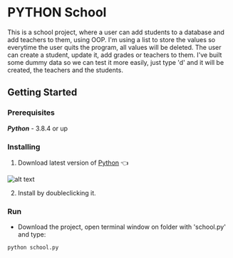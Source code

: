 # PYTHON School

This is a school project, where a user can add students to a database and add teachers to them, using OOP. I'm using a list to store the values so everytime the user quits the program, all values will be deleted.
The user can create a student, update it, add grades or teachers to them. I've built some dummy data so we can test it more easily, just type 'd' and it will be created, the teachers and the students.


## Getting Started

### Prerequisites

  ***Python*** - 3.8.4 or up
 

### Installing

  1. Download latest version of [Python](https://www.python.org/downloads/) :point_left:

  ![alt text](https://github.com/amssdias/PYTHON--School/tree/version1/python-download.png?raw=true)

  2. Install by doubleclicking it.
  
### Run
 
 - Download the project, open terminal window on folder with 'school.py' and type:
 ```
 python school.py
 ```
